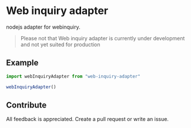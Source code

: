 # Web inquiry adapter

nodejs adapter for webinquiry.

> Please not that Web inquiry adapter is currently under development and not yet suited for production

## Example



```js
import webInquiryAdapter from "web-inquiry-adapter"

webInquiryAdapter()
```



## Contribute

All feedback is appreciated. Create a pull request or write an issue.
